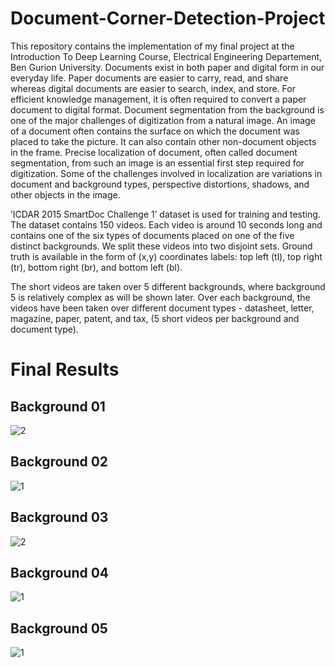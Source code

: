 # Document-Corner-Detection-Project

This repository contains the implementation of my final project at the Introduction To Deep Learning Course, Electrical Engineering Departement, Ben Gurion University. 
Documents exist in both paper and digital form in our everyday life. Paper documents are easier to carry, read, and share whereas digital documents are easier to search, index, and store. For efficient knowledge management, it is often required to convert a paper document to digital format.   Document segmentation from the background is one of the major challenges of digitization from a natural image. An image of a document often contains the surface on which the document was placed to take the picture. It can also contain other non-document objects in the frame. Precise localization of document, often called document segmentation, from such an image is an essential first step required for digitization. Some of the challenges involved in localization are variations in document and background types, perspective distortions, shadows, and other objects in the image.

’ICDAR 2015 SmartDoc Challenge 1’ dataset is used for training and testing. The dataset contains 150 videos. Each video is around 10 seconds long and contains one of the six types of documents placed on one of the five distinct backgrounds. We split these videos into two disjoint sets.
Ground truth is available in the form of (x,y) coordinates labels:
top left (tl), top right (tr), bottom right (br), and bottom left (bl).

The short videos are taken over 5 different backgrounds, where background 5 is relatively complex as will be shown later.
Over each background, the videos have been taken over different document types - datasheet, letter, magazine, paper, patent, and tax, (5 short videos per background and document type).

# Final Results
## Background 01
![2](https://user-images.githubusercontent.com/49431639/156577861-0356024b-f741-4e69-a451-fcc00433ecd2.jpg)
## Background 02
![1](https://user-images.githubusercontent.com/49431639/156576860-c4d643a1-74b2-4911-ab91-83f48a0c83d8.jpg)
## Background 03
![2](https://user-images.githubusercontent.com/49431639/156577952-91b71fcd-a4f8-4251-91c3-c61152f91ec4.jpg)
## Background 04
![1](https://user-images.githubusercontent.com/49431639/156576982-058884f5-e05c-4130-8b01-d803b67a6c36.jpg)
## Background 05
![1](https://user-images.githubusercontent.com/49431639/156576999-bf7bbb8c-23cc-4c0e-a59a-a4f748b6b9eb.jpg)




